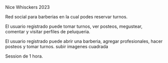 Nice Whisckers 2023

Red social para barberias en la cual podes reservar turnos.

El usuario registrado puede tomar turnos, ver posteos, megustear,
comentar y visitar perfiles de peluqueria.

El usuario registrado puede abrir una barberia, agregar profesionales,
hacer posteos y tomar turnos.
subir imagenes cuadrada

Session de 1 hora.